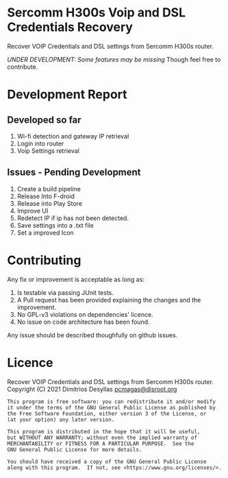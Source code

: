 # Sercomm H300s Voip and DSL Credentials Recovery
Recover VOIP Credentials and DSL settings from Sercomm H300s router.

*UNDER DEVELOPMENT: Some features may be missing*
Though feel free to contribute.

# Development Report

## Developed so far
1. Wi-fi detection and gateway IP retrieval
2. Login into router
3. Voip Settings retrieval

## Issues - Pending Development

1. Create a build pipeline
2. Release Into F-droid
3. Release into Play Store
4. Improve UI
5. Redetect IP if ip has not been detected.
6. Save settings into a .txt file
7. Set a improved Icon

# Contributing

Any fix or improvement is acceptable as long as:
1. Is testable via passing JUnit tests.
2. A Pull request has been provided explaining the changes and the improvement.
3. No GPL-v3 violations on dependencies' licence.
4. No issue on code architecture has been found.

Any issue should be described thoughfully on github issues.

# Licence

Recover VOIP Credentials and DSL settings from Sercomm H300s router.
    Copyright (C) 2021  Dimitrios Desyllas <pcmagas@disroot.org>

    This program is free software: you can redistribute it and/or modify
    it under the terms of the GNU General Public License as published by
    the Free Software Foundation, either version 3 of the License, or
    (at your option) any later version.

    This program is distributed in the hope that it will be useful,
    but WITHOUT ANY WARRANTY; without even the implied warranty of
    MERCHANTABILITY or FITNESS FOR A PARTICULAR PURPOSE.  See the
    GNU General Public License for more details.

    You should have received a copy of the GNU General Public License
    along with this program.  If not, see <https://www.gnu.org/licenses/>.